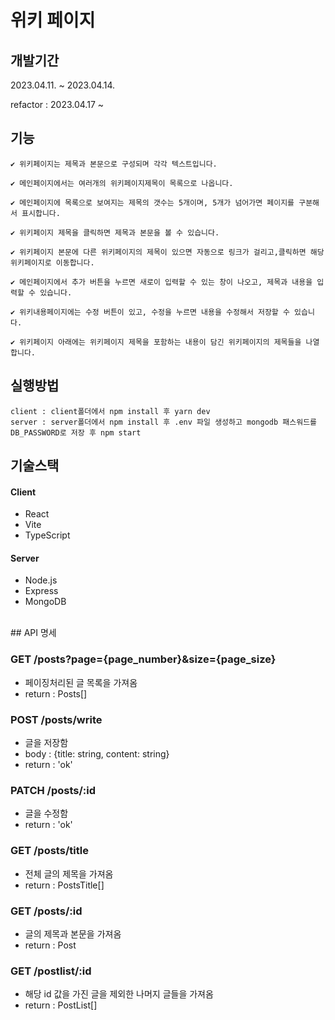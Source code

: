 # 위키 페이지

## 개발기간

2023.04.11. ~ 2023.04.14. 

refactor : 2023.04.17 ~

## 기능
```
✔ 위키페이지는 제목과 본문으로 구성되며 각각 텍스트입니다.

✔ 메인페이지에서는 여러개의 위키페이지제목이 목록으로 나옵니다.

✔ 메인페이지에 목록으로 보여지는 제목의 갯수는 5개이며, 5개가 넘어가면 페이지를 구분해서 표시합니다.

✔ 위키페이지 제목을 클릭하면 제목과 본문을 볼 수 있습니다.

✔ 위키페이지 본문에 다른 위키페이지의 제목이 있으면 자동으로 링크가 걸리고,클릭하면 해당 위키페이지로 이동합니다.

✔ 메인페이지에서 추가 버튼을 누르면 새로이 입력할 수 있는 창이 나오고, 제목과 내용을 입력할 수 있습니다.

✔ 위키내용페이지에는 수정 버튼이 있고, 수정을 누르면 내용을 수정해서 저장할 수 있습니다.

✔ 위키페이지 아래에는 위키페이지 제목을 포함하는 내용이 담긴 위키페이지의 제목들을 나열합니다.
```
## 실행방법
```
client : client폴더에서 npm install 후 yarn dev
server : server폴더에서 npm install 후 .env 파일 생성하고 mongodb 패스워드를 DB_PASSWORD로 저장 후 npm start
```
## 기술스택
#### Client
- React
- Vite
- TypeScript
#### Server
- Node.js
- Express
- MongoDB

<br/>
## API 명세

### GET /posts?page={page_number}&size={page_size}
- 페이징처리된 글 목록을 가져옴
- return : Posts[]
### POST /posts/write
- 글을 저장함
- body : {title: string, content: string}
- return : 'ok'
### PATCH /posts/:id
- 글을 수정함
- return : 'ok'
### GET /posts/title
- 전체 글의 제목을 가져옴 
- return : PostsTitle[]
### GET /posts/:id
- 글의 제목과 본문을 가져옴
- return : Post
### GET /postlist/:id
- 해당 id 값을 가진 글을 제외한 나머지 글들을 가져옴
- return : PostList[]
